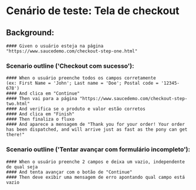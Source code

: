 # Cenário de teste: Tela de checkout

## Background:
    #### Given o usuário esteja na página "https://www.saucedemo.com/checkout-step-one.html"

### Scenario outline ('Checkout com sucesso'): 
    #### When o usuário preenche todos os campos corretamente 
    (ex: First Name = 'John'; Last name = 'Doe'; Postal code = '12345-678')
    #### And clica em "Continue"
    #### Then vai para a página "https://www.saucedemo.com/checkout-step-two.html"
    #### And verifica se o produto e valor estão corretos
    #### And clica em "Finish"
    #### Then finaliza o fluxo 
    #### And aparece a mensagem de "Thank you for your order! Your order has been dispatched, and will arrive just as fast as the pony can get there!"

### Scenario outline ('Tentar avançar com formulário incompleto'): 
    #### When o usuário preenche 2 campos e deixa um vazio, independente de qual seja
    #### And tenta avançar com o botão de "Continue"
    #### Then deve exibir uma mensagem de erro apontando qual campo está vazio
    